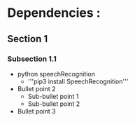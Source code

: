 # Dependencies :

## Section 1
### Subsection 1.1
- python speechRecognition
  - '''pip3 install SpeechRecognition'''
- Bullet point 2
  - Sub-bullet point 1
  - Sub-bullet point 2
- Bullet point 3
